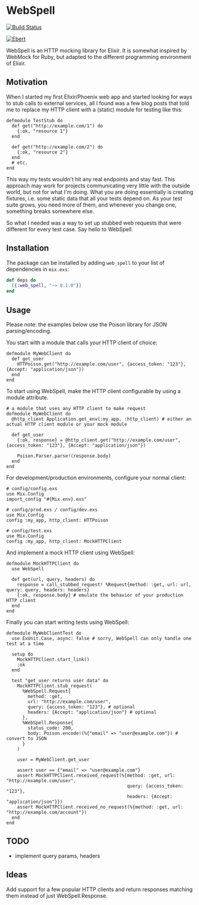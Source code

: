 # WebSpell

[![Build Status](https://travis-ci.org/langalex/web_spell.svg?branch=master)](https://travis-ci.org/langalex/web_spell)

[![Ebert](https://ebertapp.io/github/langalex/web_spell.svg)](https://ebertapp.io/github/langalex/web_spell)

WebSpell is an HTTP mocking library for Elixir. It is somewhat inspired by WebMock for Ruby, but adapted to the different programming environment of Elixir.

## Motivation

When I started my first Elixir/Phoenix web app and started looking for ways to stub calls to external services, all I found was a few blog posts that told me to replace my HTTP client with a (static) module for testing like this:

    defmodule TestStub do
      def get("http://example.com/1") do
        {:ok, "resource 1"}
      end

      def get("http://example.com/2") do
        {:ok, "resource 2"}
      end
      # etc.
    end

This way my tests wouldn't hit any real endpoints and stay fast. This approach may work for projects communicating very little with the outside world, but not for what I'm doing. What you are doing essentially is creating fixtures, i.e. some static data that all your tests depend on. As your test suite grows, you need more of them, and whenever you change one, something breaks somewhere else.

So what I needed was a way to set up stubbed web requests that were different for every test case. Say hello to WebSpell.

## Installation

The package can be installed by adding `web_spell` to your list of dependencies in `mix.exs`:

```elixir
def deps do
  [{:web_spell, "~> 0.1.0"}]
end
```

## Usage

Please note: the examples below use the Poison library for JSON parsing/encoding.

You start with a module that calls your HTTP client of choice:

    defmodule MyWebClient do
      def get_user
        HTTPoison.get("http://example.com/user", {access_token: "123"}, {Accept: "application/json"})
      end
    end

To start using WebSpell, make the HTTP client configurable by using a module attribute. 

    # a module that uses any HTTP client to make request
    defmodule MyWebClient do
      @http_client Application.get_env(:my_app, :http_client) # either an actual HTTP client module or your mock module

      def get_user
        {:ok, response} = @http_client.get("http://example.com/user", {access_token: "123"}, {Accept: "application/json"})

        Poison.Parser.parse!(response.body)
      end
    end

For development/production environments, configure your normal client:

    # config/config.exs
    use Mix.Config
    import_config "#{Mix.env}.exs"

    # config/prod.exs / config/dev.exs
    use Mix.Config
    config :my_app, http_client: HTTPoison

    # config/test.exs
    use Mix.Config
    config :my_app, http_client: MockHTTPClient

And implement a mock HTTP client using WebSpell:

    defmodule MockHTTPClient do
      use WebSpell

      def get(url, query, headers) do
        response = call_stubbed_request! %Request{method: :get, url: url, query: query, headers: headers}
        {:ok, response.body} # emulate the behavior of your production HTTP client
      end
    end

Finally you can start writing tests using WebSpell:

    defmodule MyWebClientTest do
      use ExUnit.Case, async: false # sorry, WebSpell can only handle one test at a time

      setup do
        MockHTTPClient.start_link()
        :ok
      end

      test "get_user returns user data" do
        MockHTTPClient.stub_request(
          %WebSpell.Request{
            method: :get,
            url: "http://example.com/user",
            query: {access_token: "123"}, # optional
            headers: {Accept: "application/json"} # optional
          },
          %WebSpell.Response{
            status_code: 200,
            body: Poison.encode!(%{"email" => "user@example.com"}) # convert to JSON
          }
        )

        user = MyWebClient.get_user

        assert user == {"email" => "user@example.com"}
        assert MockHTTPClient.received_request(%{method: :get, url: "http://example.com/user",
                                                 query: {access_token: "123"}, 
                                                 headers: {Accept: "application/json"}})
        assert MockHTTPClient.received_no_request(%{method: :get, url: "http://example.com/account"})
      end
    end

## TODO

* implement query params, headers

## Ideas

Add support for a few popular HTTP clients and return responses matching them instead of just WebSpell.Response.